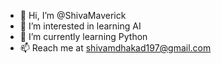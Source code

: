- 👋 Hi, I’m @ShivaMaverick
- 👀 I’m interested in learning AI
- 🌱 I’m currently learning Python
- 📫 Reach me at shivamdhakad197@gmail.com

<!---
ShivaMaverick/ShivaMaverick is a ✨ special ✨ repository because its `README.md` (this file) appears on your GitHub profile.
You can click the Preview link to take a look at your changes.
--->
